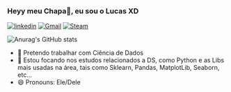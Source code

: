 ### Heyy meu Chapa👋, eu sou o Lucas XD





[![linkedin](https://img.shields.io/badge/LinkedIn-0077B5?style=for-the-badge&logo=linkedin&logoColor=white)](www.linkedin.com/in/LucasCastroPadilha)
[![Gmail](https://img.shields.io/badge/Gmail-D14836?style=for-the-badge&logo=gmail&logoColor=white
)](lucaspadilha.castro@gmail.com)
[![Steam](https://img.shields.io/badge/Steam-000000?style=for-the-badge&logo=steam&logoColor=white)](https://steamcommunity.com/id/Hantaro00/)

![Anurag's GitHub stats](https://github-readme-stats.vercel.app/api?username=LucasCastroPadilha&show_icons=true&theme=blue-green)






- 👔 Pretendo trabalhar com Ciência de Dados
- 🎯 Estou focando nos estudos relacionados a DS, como Python e as Libs mais usadas na área, tais como Sklearn, Pandas, MatplotLib, Seaborn, etc...
- 😄 Pronouns: Ele/Dele






